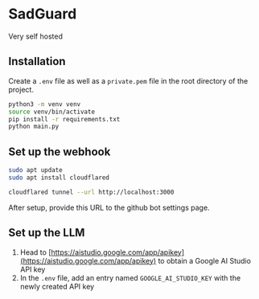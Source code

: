 # SadGuard

Very self hosted

## Installation

Create a `.env` file as well as a `private.pem` file in the root directory of the project.

```bash
python3 -m venv venv
source venv/bin/activate
pip install -r requirements.txt
python main.py
```

## Set up the webhook

```bash
sudo apt update
sudo apt install cloudflared

cloudflared tunnel --url http://localhost:3000
```

After setup, provide this URL to the github bot settings page.

## Set up the LLM

1. Head to [https://aistudio.google.com/app/apikey](https://aistudio.google.com/app/apikey) to obtain a Google AI Studio API key
2. In the `.env` file, add an entry named `GOOGLE_AI_STUDIO_KEY` with the newly created API key
